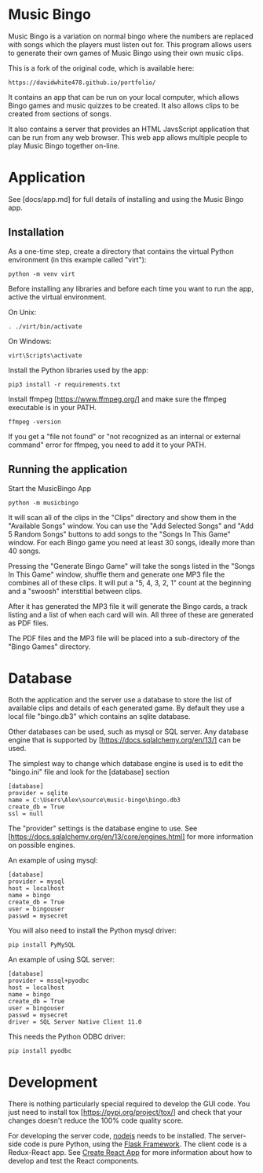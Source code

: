 Music Bingo
===========
Music Bingo is a variation on normal bingo where the numbers are replaced
with songs which the players must listen out for. This program allows
users to generate their own games of Music Bingo using their own music
clips.

This is a fork of the original code, which is available here:

    https://davidwhite478.github.io/portfolio/

It contains an app that can be run on your local computer, which allows
Bingo games and music quizzes to be created. It also allows clips to be
created from sections of songs.

It also contains a server that provides an HTML JavsScript application
that can be run from any web browser. This web app allows multiple people
to play Music Bingo together on-line.

Application
===========
See  [docs/app.md] for full details of installing and using the Music
Bingo app.

Installation
------------
As a one-time step, create a directory that contains the virtual Python
environment (in this example called "virt"):

    python -m venv virt

Before installing any libraries and before each time you want to run the app,
active the virtual environment.

On Unix:

    . ./virt/bin/activate

On Windows:

    virt\Scripts\activate

Install the Python libraries used by the app:

    pip3 install -r requirements.txt

Install ffmpeg [https://www.ffmpeg.org/] and make sure the ffmpeg executable is
in your PATH.

    ffmpeg -version

If you get a "file not found" or "not recognized as an internal or external
command" error for ffmpeg, you need to add it to your PATH.

Running the application
-----------------------
Start the MusicBingo App

    python -m musicbingo

It will scan all of the clips in the "Clips" directory and show them in the
"Available Songs" window. You can use the "Add Selected Songs" and "Add 5 Random
Songs" buttons to add songs to the "Songs In This Game" window. For each Bingo
game you need at least 30 songs, ideally more than 40 songs.

Pressing the "Generate Bingo Game" will take the songs listed in the
"Songs In This Game" window, shuffle them and generate one MP3 file the
combines all of these clips. It will put a "5, 4, 3, 2, 1" count at the
beginning and a "swoosh" interstitial between clips.

After it has generated the MP3 file it will generate the Bingo cards, a track
listing and a list of when each card will win. All three of these are generated
as PDF files.

The PDF files and the MP3 file will be placed into a sub-directory of the
"Bingo Games" directory.


Database
========
Both the application and the server use a database to store the list of
available clips and details of each generated game. By default they use
a local file "bingo.db3" which contains an sqlite database.

Other databases can be used, such as mysql or SQL server. Any database
engine that is supported by [https://docs.sqlalchemy.org/en/13/] can be
used.

The simplest way to change which database engine is used is to edit
the "bingo.ini" file and look for the [database] section

    [database]
    provider = sqlite
    name = C:\Users\Alex\source\music-bingo\bingo.db3
    create_db = True
    ssl = null

The "provider" settings is the database engine to use. See
[https://docs.sqlalchemy.org/en/13/core/engines.html] for more information
on possible engines.

An example of using mysql:

    [database]
    provider = mysql
    host = localhost
    name = bingo
    create_db = True
    user = bingouser
    passwd = mysecret

You will also need to install the Python mysql driver:

    pip install PyMySQL

An example of using SQL server:

    [database]
    provider = mssql+pyodbc
    host = localhost
    name = bingo
    create_db = True
    user = bingouser
    passwd = mysecret
    driver = SQL Server Native Client 11.0

This needs the Python ODBC driver:

    pip install pyodbc


Development
===========
There is nothing particularly special required to develop the GUI code. You
just need to install tox [https://pypi.org/project/tox/] and check that
your changes doesn't reduce the 100% code quality score.

For developing the server code, [nodejs](https://nodejs.org/en/) needs to
be installed. The server-side code is pure Python, using the
[Flask Framework](https://flask.palletsprojects.com/en/1.1.x/). The client
code is a Redux-React app.  See [Create React App](https://create-react-app.dev/)
for more information about how to develop and test the React components.
